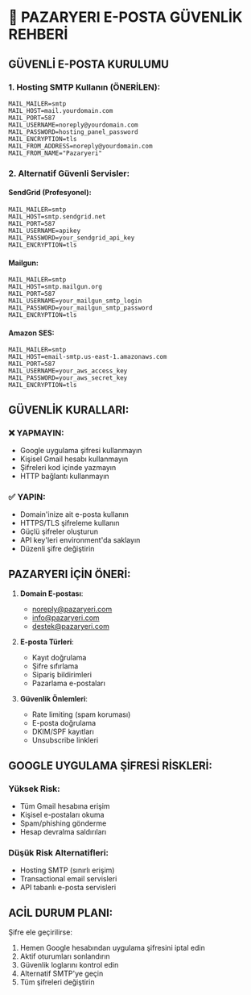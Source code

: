 # 🔐 PAZARYERI E-POSTA GÜVENLİK REHBERİ

## GÜVENLİ E-POSTA KURULUMU

### 1. Hosting SMTP Kullanın (ÖNERİLEN):
```env
MAIL_MAILER=smtp
MAIL_HOST=mail.yourdomain.com
MAIL_PORT=587
MAIL_USERNAME=noreply@yourdomain.com
MAIL_PASSWORD=hosting_panel_password
MAIL_ENCRYPTION=tls
MAIL_FROM_ADDRESS=noreply@yourdomain.com
MAIL_FROM_NAME="Pazaryeri"
```

### 2. Alternatif Güvenli Servisler:

#### SendGrid (Profesyonel):
```env
MAIL_MAILER=smtp
MAIL_HOST=smtp.sendgrid.net
MAIL_PORT=587
MAIL_USERNAME=apikey
MAIL_PASSWORD=your_sendgrid_api_key
MAIL_ENCRYPTION=tls
```

#### Mailgun:
```env
MAIL_MAILER=smtp
MAIL_HOST=smtp.mailgun.org
MAIL_PORT=587
MAIL_USERNAME=your_mailgun_smtp_login
MAIL_PASSWORD=your_mailgun_smtp_password
MAIL_ENCRYPTION=tls
```

#### Amazon SES:
```env
MAIL_MAILER=smtp
MAIL_HOST=email-smtp.us-east-1.amazonaws.com
MAIL_PORT=587
MAIL_USERNAME=your_aws_access_key
MAIL_PASSWORD=your_aws_secret_key
MAIL_ENCRYPTION=tls
```

## GÜVENLİK KURALLARI:

### ❌ YAPMAYIN:
- Google uygulama şifresi kullanmayın
- Kişisel Gmail hesabı kullanmayın
- Şifreleri kod içinde yazmayın
- HTTP bağlantı kullanmayın

### ✅ YAPIN:
- Domain'inize ait e-posta kullanın
- HTTPS/TLS şifreleme kullanın
- Güçlü şifreler oluşturun
- API key'leri environment'da saklayın
- Düzenli şifre değiştirin

## PAZARYERI İÇİN ÖNERİ:

1. **Domain E-postası**: 
   - noreply@pazaryeri.com
   - info@pazaryeri.com
   - destek@pazaryeri.com

2. **E-posta Türleri**:
   - Kayıt doğrulama
   - Şifre sıfırlama  
   - Sipariş bildirimleri
   - Pazarlama e-postaları

3. **Güvenlik Önlemleri**:
   - Rate limiting (spam koruması)
   - E-posta doğrulama
   - DKIM/SPF kayıtları
   - Unsubscribe linkleri

## GOOGLE UYGULAMA ŞİFRESİ RİSKLERİ:

### Yüksek Risk:
- Tüm Gmail hesabına erişim
- Kişisel e-postaları okuma
- Spam/phishing gönderme
- Hesap devralma saldırıları

### Düşük Risk Alternatifleri:
- Hosting SMTP (sınırlı erişim)
- Transactional email servisleri
- API tabanlı e-posta servisleri

## ACİL DURUM PLANI:

Şifre ele geçirilirse:
1. Hemen Google hesabından uygulama şifresini iptal edin
2. Aktif oturumları sonlandırın
3. Güvenlik loglarını kontrol edin
4. Alternatif SMTP'ye geçin
5. Tüm şifreleri değiştirin

